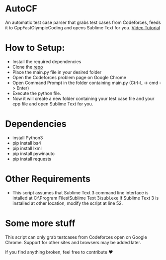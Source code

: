 # AutoCF
An automatic test case parser that grabs test cases from Codeforces, feeds it to CppFastOlympicCoding and opens Sublime Text for you.
[Video Tutorial](https://youtu.be/W5nxjhGT5Pc)

# How to Setup:
- Install the required dependencies
- Clone the [repo](https://github.com/rtadarsh/AutoCF)
- Place the main.py file in your desired folder
- Open the Codeforces problem page on Google Chrome
- Open Command Prompt in the folder containing main.py (Ctrl-L -> cmd -> Enter)
- Execute the python file.
- Now it will create a new folder containing your test case file and your cpp file and open Sublime Text for you.

# Dependencies
- install Python3
- pip install bs4
- pip install lxml
- pip install pywinauto
- pip install requests

# Other Requirements
- This script assumes that Sublime Text 3 command line interface is intalled at C:\Program Files\Sublime Text 3\subl.exe If Sublime Text 3 is installed at other location, modify the script at line 52.

# Some more stuff
 This script can only grab testcases from Codeforces open on Google Chrome. Support for other sites and browsers may be added later.
 
 If you find anything broken, feel free to contribute ❤️
